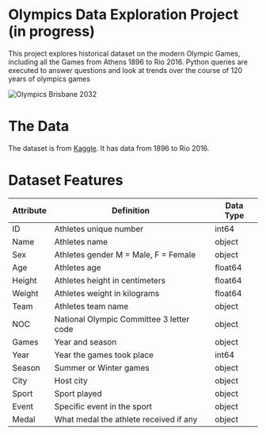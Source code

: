 # Olympics Data Exploration Project (in progress)
This project explores historical dataset on the modern Olympic Games, including all the Games from Athens 1896 to Rio 2016. Python queries are executed to answer questions and look at trends over the course of 120 years of olympics games

![Olympics Brisbane 2032](https://user-images.githubusercontent.com/113978006/227518581-cdb7df95-5d51-4b5e-965c-96fb64b9df90.jpg)

# The Data
The dataset is from [Kaggle](https://www.kaggle.com/datasets/heesoo37/120-years-of-olympic-history-athletes-and-results?resource=download). It has data from 1896 to Rio 2016.

# Dataset Features
| Attribute | Definition | Data Type |
| ----- | ----- | ----- |
| ID | Athletes unique number| int64 |
| Name | Athletes name | object |
| Sex | Athletes gender M = Male, F = Female | object |
| Age | Athletes age | float64 |
| Height | Athletes height in centimeters | float64 |
| Weight | Athletes weight in kilograms | float64 |
| Team | Athletes team name | object |
| NOC | National Olympic Committee 3 letter code | object |
| Games | Year and season | object |
| Year | Year the games took place | int64 |
| Season | Summer or Winter games | object |
| City | Host city | object |
| Sport | Sport played | object |
| Event | Specific event in the sport | object |
| Medal | What medal the athlete received if any| object |

